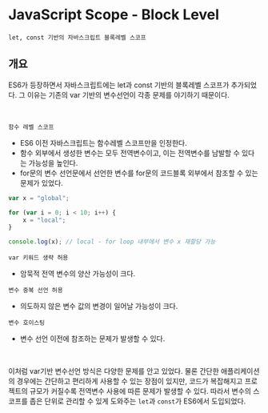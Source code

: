 # JavaScript Scope - Block Level

`let, const 기반의 자바스크립트 블록레벨 스코프`

## 개요

ES6가 등장하면서 자바스크립트에는 let과 const 기반의 블록레벨 스코프가 추가되었다. 그 이유는 기존의 var 기반의 변수선언이 각종 문제를 야기하기 때문이다.

<br/>

`함수 레벨 스코프`

-   ES6 이전 자바스크립트는 함수레벨 스코프만을 인정한다.
-   함수 외부에서 생성한 변수는 모두 전역변수이고, 이는 전역변수를 남발할 수 있다는 가능성을 높인다.
-   for문의 변수 선언문에서 선언한 변수를 for문의 코드블록 외부에서 참조할 수 있는 문제가 있었다.

```js
var x = "global";

for (var i = 0; i < 10; i++) {
    x = "local";
}

console.log(x); // local - for loop 내부에서 변수 x 재할당 가능
```

`var 키워드 생략 허용`

-   암묵적 전역 변수의 양산 가능성이 크다.

`변수 중복 선언 허용`

-   의도하지 않은 변수 값의 변경이 일어날 가능성이 크다.

`변수 호이스팅`

-   변수 선언 이전에 참조하는 문제가 발생할 수 있다.

<br/>

이처럼 var기반 변수선언 방식은 다양한 문제를 안고 있었다. 물론 간단한 애플리케이션의 경우에는 간단하고 편리하게 사용할 수 있는 장점이 있지만, 코드가 복잡해지고 프로젝트의 규모가 커질수록 전역변수 사용에 따른 문제가 발생할 수 있다. 따라서 변수의 스코프를 좁은 단위로 관리할 수 있게 도와주는 `let`과 `const`가 ES6에서 도입되었다.
